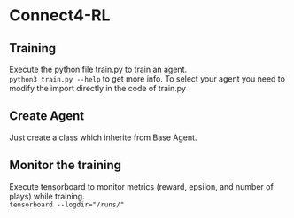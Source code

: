 # Connect4-RL

## Training

Execute the python file train.py to train an agent.   
`python3 train.py --help` to get more info.
To select your agent you need to modify the import directly in the code of train.py

## Create Agent

Just create a class which inherite from Base Agent.  

## Monitor the training

Execute tensorboard to monitor metrics (reward, epsilon, and number of plays) while training.  
`tensorboard --logdir="/runs/"`

